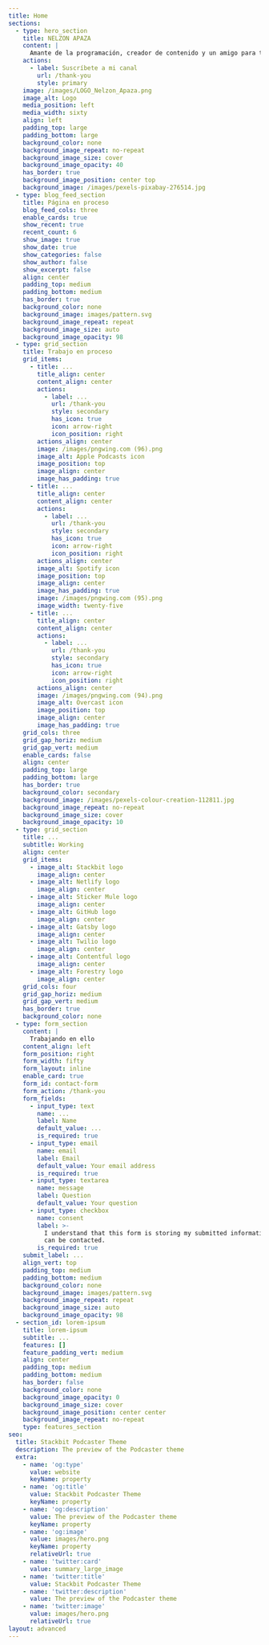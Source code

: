 ```yaml
---
title: Home
sections:
  - type: hero_section
    title: NELZON APAZA
    content: |
      Amante de la programación, creador de contenido y un amigo para todos.
    actions:
      - label: Suscríbete a mi canal
        url: /thank-you
        style: primary
    image: /images/LOGO_Nelzon_Apaza.png
    image_alt: Logo
    media_position: left
    media_width: sixty
    align: left
    padding_top: large
    padding_bottom: large
    background_color: none
    background_image_repeat: no-repeat
    background_image_size: cover
    background_image_opacity: 40
    has_border: true
    background_image_position: center top
    background_image: /images/pexels-pixabay-276514.jpg
  - type: blog_feed_section
    title: Página en proceso
    blog_feed_cols: three
    enable_cards: true
    show_recent: true
    recent_count: 6
    show_image: true
    show_date: true
    show_categories: false
    show_author: false
    show_excerpt: false
    align: center
    padding_top: medium
    padding_bottom: medium
    has_border: true
    background_color: none
    background_image: images/pattern.svg
    background_image_repeat: repeat
    background_image_size: auto
    background_image_opacity: 98
  - type: grid_section
    title: Trabajo en proceso
    grid_items:
      - title: ...
        title_align: center
        content_align: center
        actions:
          - label: ...
            url: /thank-you
            style: secondary
            has_icon: true
            icon: arrow-right
            icon_position: right
        actions_align: center
        image: /images/pngwing.com (96).png
        image_alt: Apple Podcasts icon
        image_position: top
        image_align: center
        image_has_padding: true
      - title: ...
        title_align: center
        content_align: center
        actions:
          - label: ...
            url: /thank-you
            style: secondary
            has_icon: true
            icon: arrow-right
            icon_position: right
        actions_align: center
        image_alt: Spotify icon
        image_position: top
        image_align: center
        image_has_padding: true
        image: /images/pngwing.com (95).png
        image_width: twenty-five
      - title: ...
        title_align: center
        content_align: center
        actions:
          - label: ...
            url: /thank-you
            style: secondary
            has_icon: true
            icon: arrow-right
            icon_position: right
        actions_align: center
        image: /images/pngwing.com (94).png
        image_alt: Overcast icon
        image_position: top
        image_align: center
        image_has_padding: true
    grid_cols: three
    grid_gap_horiz: medium
    grid_gap_vert: medium
    enable_cards: false
    align: center
    padding_top: large
    padding_bottom: large
    has_border: true
    background_color: secondary
    background_image: /images/pexels-colour-creation-112811.jpg
    background_image_repeat: no-repeat
    background_image_size: cover
    background_image_opacity: 10
  - type: grid_section
    title: ...
    subtitle: Working
    align: center
    grid_items:
      - image_alt: Stackbit logo
        image_align: center
      - image_alt: Netlify logo
        image_align: center
      - image_alt: Sticker Mule logo
        image_align: center
      - image_alt: GitHub logo
        image_align: center
      - image_alt: Gatsby logo
        image_align: center
      - image_alt: Twilio logo
        image_align: center
      - image_alt: Contentful logo
        image_align: center
      - image_alt: Forestry logo
        image_align: center
    grid_cols: four
    grid_gap_horiz: medium
    grid_gap_vert: medium
    has_border: true
    background_color: none
  - type: form_section
    content: |
      Trabajando en ello
    content_align: left
    form_position: right
    form_width: fifty
    form_layout: inline
    enable_card: true
    form_id: contact-form
    form_action: /thank-you
    form_fields:
      - input_type: text
        name: ...
        label: Name
        default_value: ...
        is_required: true
      - input_type: email
        name: email
        label: Email
        default_value: Your email address
        is_required: true
      - input_type: textarea
        name: message
        label: Question
        default_value: Your question
      - input_type: checkbox
        name: consent
        label: >-
          I understand that this form is storing my submitted information so I
          can be contacted.
        is_required: true
    submit_label: ...
    align_vert: top
    padding_top: medium
    padding_bottom: medium
    background_color: none
    background_image: images/pattern.svg
    background_image_repeat: repeat
    background_image_size: auto
    background_image_opacity: 98
  - section_id: lorem-ipsum
    title: lorem-ipsum
    subtitle: ...
    features: []
    feature_padding_vert: medium
    align: center
    padding_top: medium
    padding_bottom: medium
    has_border: false
    background_color: none
    background_image_opacity: 0
    background_image_size: cover
    background_image_position: center center
    background_image_repeat: no-repeat
    type: features_section
seo:
  title: Stackbit Podcaster Theme
  description: The preview of the Podcaster theme
  extra:
    - name: 'og:type'
      value: website
      keyName: property
    - name: 'og:title'
      value: Stackbit Podcaster Theme
      keyName: property
    - name: 'og:description'
      value: The preview of the Podcaster theme
      keyName: property
    - name: 'og:image'
      value: images/hero.png
      keyName: property
      relativeUrl: true
    - name: 'twitter:card'
      value: summary_large_image
    - name: 'twitter:title'
      value: Stackbit Podcaster Theme
    - name: 'twitter:description'
      value: The preview of the Podcaster theme
    - name: 'twitter:image'
      value: images/hero.png
      relativeUrl: true
layout: advanced
---
```

